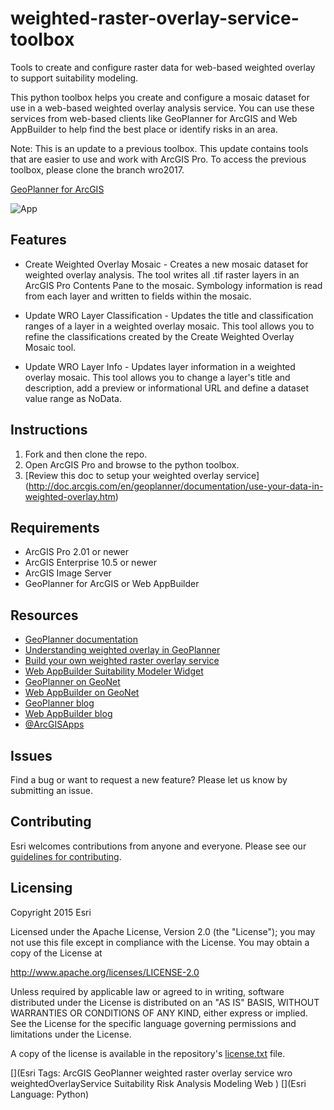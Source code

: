 # weighted-raster-overlay-service-toolbox

Tools to create and configure raster data for web-based weighted overlay to support suitability modeling. 

This python toolbox helps you create and configure a mosaic dataset for use in a web-based weighted overlay analysis service. You can use these services from web-based clients like GeoPlanner for ArcGIS and Web AppBuilder to help find the best place or identify risks in an area. 

Note: This is an update to a previous toolbox. This update contains tools that are easier to use and work with ArcGIS Pro. To access the previous toolbox, please clone the branch wro2017.

[GeoPlanner for ArcGIS](http://doc.arcgis.com/en/geoplanner/)

![App](https://github.com/ArcGIS/weighted-raster-overlay-service-toolbox/blob/master/weighted-raster-overlay-service-toolbox.png)

## Features
* Create Weighted Overlay Mosaic - Creates a new mosaic dataset for weighted overlay analysis. The tool writes all .tif raster layers in an ArcGIS Pro Contents Pane to the mosaic. Symbology information is read from each layer and written to fields within the mosaic. 

* Update WRO Layer Classification - Updates the title and classification ranges of a layer in a weighted overlay mosaic. This tool allows you to refine the classifications created by the Create Weighted Overlay Mosaic tool. 

* Update WRO Layer Info - Updates layer information in a weighted overlay mosaic. This tool allows you to change a layer's title and description, add a preview or informational URL and define a dataset value range as NoData. 


## Instructions

1. Fork and then clone the repo. 
2. Open ArcGIS Pro and browse to the python toolbox.
3. [Review this doc to setup your weighted overlay service] (http://doc.arcgis.com/en/geoplanner/documentation/use-your-data-in-weighted-overlay.htm)

## Requirements

* ArcGIS Pro 2.01 or newer 
* ArcGIS Enterprise 10.5 or newer
* ArcGIS Image Server
* GeoPlanner for ArcGIS or Web AppBuilder

## Resources

* [GeoPlanner documentation](http://doc.arcgis.com/en/geoplanner)
* [Understanding weighted overlay in GeoPlanner](http://doc.arcgis.com/en/geoplanner/documentation/find-the-best-place-using-weighted-overlay.htm)
* [Build your own weighted raster overlay service](http://doc.arcgis.com/en/geoplanner/documentation/use-your-data-in-weighted-overlay.htm)
* [Web AppBuilder Suitability Modeler Widget](http://doc.arcgis.com/en/web-appbuilder/create-apps/widget-suitability-modeler.htm)
* [GeoPlanner on GeoNet](https://community.esri.com/community/gis/applications/geoplanner-for-arcgis)
* [Web AppBuilder on GeoNet](https://community.esri.com/community/gis/web-gis/web-appbuilder)
* [GeoPlanner blog](https://www.esri.com/search?filter=Blogs&q=geoplanner&search=Search)
* [Web AppBuilder blog](https://www.esri.com/search?filter=Blogs&q=Web%20AppBuilder&search=Search)
* [@ArcGISApps](https://twitter.com/ArcGISApps)

## Issues

Find a bug or want to request a new feature?  Please let us know by submitting an issue.

## Contributing

Esri welcomes contributions from anyone and everyone. Please see our [guidelines for contributing](https://github.com/esri/contributing).

## Licensing
Copyright 2015 Esri

Licensed under the Apache License, Version 2.0 (the "License");
you may not use this file except in compliance with the License.
You may obtain a copy of the License at

   http://www.apache.org/licenses/LICENSE-2.0

Unless required by applicable law or agreed to in writing, software
distributed under the License is distributed on an "AS IS" BASIS,
WITHOUT WARRANTIES OR CONDITIONS OF ANY KIND, either express or implied.
See the License for the specific language governing permissions and
limitations under the License.

A copy of the license is available in the repository's [license.txt]( https://github.com/ArcGIS/weighted-raster-overlay-service-toolbox/blob/master/license.txt) file.

[](Esri Tags: ArcGIS GeoPlanner weighted raster overlay service wro weightedOverlayService Suitability Risk Analysis Modeling Web ) 
[](Esri Language: Python)
